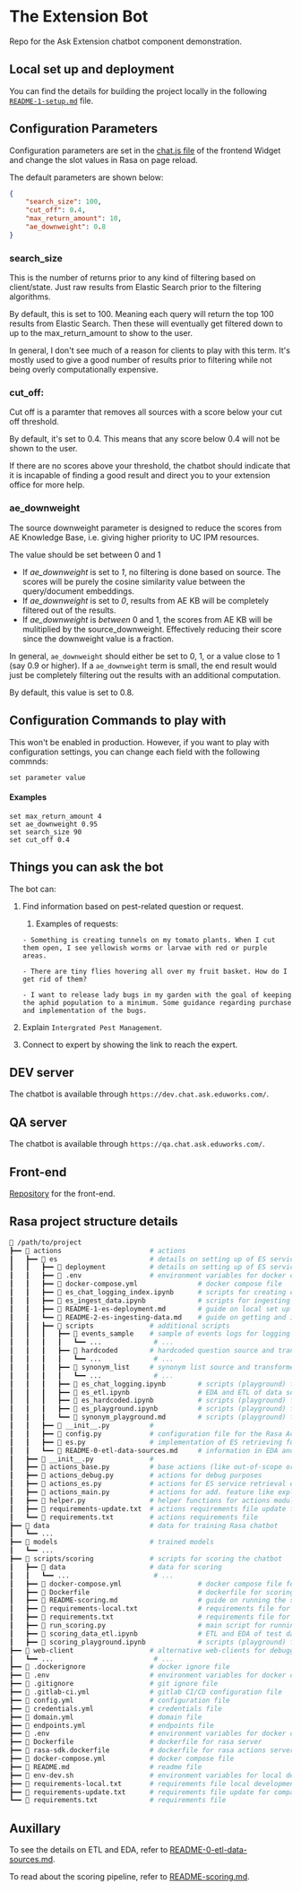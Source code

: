 # The Extension Bot

Repo for the Ask Extension chatbot component demonstration.

## Local set up and deployment

You can find the details for building the project locally in the following [`README-1-setup.md`](info/README-1-setup.md) file.


## Configuration Parameters
Configuration parameters are set in the [chat.js file](https://git.eduworks.us/ask-extension/askchatbot-widget/-/blob/prod/public/static/js/components/chat.js) of the frontend Widget and change the slot values in Rasa on page reload. 

The default parameters are shown below:
```json
{
    "search_size": 100,
    "cut_off": 0.4,
    "max_return_amount": 10,
    "ae_downweight": 0.8
}
```

### search_size
This is the number of returns prior to any kind of filtering based on client/state. Just raw results from Elastic Search prior to the filtering algorithms.

By default, this is set to 100. Meaning each query will return the top 100 results from Elastic Search. Then these will eventually get filtered down to up to the max_return_amount to show to the user.

In general, I don't see much of a reason for clients to play with this term. It's mostly used to give a good number of results prior to filtering while not being overly computationally expensive.

### cut_off: 
Cut off is a paramter that removes all sources with a score below your cut off threshold. 

By default, it's set to 0.4. This means that any score below 0.4 will not be shown to the user. 

If there are no scores above your threshold, the chatbot should indicate that it is incapable of finding a good result and direct you to your extension office for more help. 

### ae_downweight 
The source downweight parameter is designed to reduce the scores from AE Knowledge Base, i.e. giving higher priority to UC IPM resources.

The value should be set between 0 and 1
*  If  *ae_downweight* is set to *1*, no filtering is done based on source. The scores will be purely the cosine similarity value between the query/document embeddings.
* If *ae_downweight* is set to *0*, results from AE KB will be completely filtered out of the results.
* If *ae_downweight* is *between* 0 and 1, the scores from AE KB will be mulitiplied by the source_downweight. Effectively reducing their score since the downweight value is a fraction.

In general, `ae_downweight` should either be set to 0, 1, or a value close to 1 (say 0.9 or higher). If a `ae_downweight` term is small, the end result would just be completely filtering out the results with an additional computation. 

By default, this value is set to 0.8.

## Configuration Commands to play with 
This won't be enabled in production. However, if you want to play with configuration settings, you can change each field with the following commnds:
```
set parameter value
```
#### Examples
```
set max_return_amount 4
set ae_downweight 0.95
set search_size 90
set cut_off 0.4
```
## Things you can ask the bot

The bot can:

1. Find information based on pest-related question or request.
    1. Examples of requests:
    ```
    - Something is creating tunnels on my tomato plants. When I cut them open, I see yellowish worms or larvae with red or purple areas.
    ```

    ```
    - There are tiny flies hovering all over my fruit basket. How do I get rid of them?
    ```

    ```
    - I want to release lady bugs in my garden with the goal of keeping the aphid population to a minimum. Some guidance regarding purchase and implementation of the bugs.
    ```
2. Explain `Intergrated Pest Management`.
3. Connect to expert by showing the link to reach the expert.

## DEV server

The chatbot is available through `https://dev.chat.ask.eduworks.com/`.

## QA server

The chatbot is available through `https://qa.chat.ask.eduworks.com/`.

## Front-end

[Repository](https://git.eduworks.us/ask-extension/askchatbot-widget) for the front-end.

## Rasa project structure details

```bash
📂 /path/to/project
┣━━ 📂 actions                      # actions
┃   ┣━━ 📂 es                       # details on setting up of ES service
┃   ┃   ┣━━ 📂 deployment           # details on setting up of ES service
┃   ┃   ┣━━ 📄 .env                 # environment variables for docker compose
┃   ┃   ┣━━ 📄 docker-compose.yml               # docker compose file
┃   ┃   ┣━━ 🐍 es_chat_logging_index.ipynb      # scripts for creating chat logs index into ES
┃   ┃   ┣━━ 🐍 es_ingest_data.ipynb             # scripts for ingesting data into ES
┃   ┃   ┣━━ 📄 README-1-es-deployment.md        # guide on local set up of ES service
┃   ┃   ┗━━ 📄 README-2-es-ingesting-data.md    # guide on getting and ingesting data to ES service
┃   ┃   ┣━━ 📂 scripts              # additional scripts  
┃   ┃   ┃   ┣━━ 📂 events_sample    # sample of events logs for logging ETL
┃   ┃   ┃   ┃   ┗━━ ...             # ...
┃   ┃   ┃   ┣━━ 📂 hardcoded        # hardcoded question source and transformed files
┃   ┃   ┃   ┃   ┗━━ ...             # ...
┃   ┃   ┃   ┣━━ 📂 synonym_list     # synonym list source and transformed files
┃   ┃   ┃   ┃   ┗━━ ...             # ...
┃   ┃   ┃   ┣━━ 🐍 es_chat_logging.ipynb        # scripts (playground) for chat logging feature
┃   ┃   ┃   ┣━━ 🐍 es_etl.ipynb                 # EDA and ETL of data sources
┃   ┃   ┃   ┣━━ 🐍 es_hardcoded.ipynb           # scripts (playground) for hardcoded questions
┃   ┃   ┃   ┣━━ 🐍 es_playground.ipynb          # scripts (playground) for ES service calls
┃   ┃   ┃   ┗━━ 🐍 synonym_playground.md        # scripts (playground) for synonym replacement feature
┃   ┃   ┣━━ 🐍 __init__.py          #
┃   ┃   ┣━━ 🐍 config.py            # configuration file for the Rasa Actions service and ES
┃   ┃   ┣━━ 🐍 es.py                # implementation of ES retrieving functions for chatbot
┃   ┃   ┗━━ 📄 README-0-etl-data-sources.md     # information in EDA and ETL of the data sources
┃   ┣━━ 🐍 __init__.py              # 
┃   ┣━━ 🐍 actions_base.py          # base actions (like out-of-scope or greet)
┃   ┣━━ 🐍 actions_debug.py         # actions for debug purposes
┃   ┣━━ 🐍 actions_es.py            # actions for ES service retrieval of data
┃   ┣━━ 🐍 actions_main.py          # actions for add. feature like explain IPM or connect to expert
┃   ┣━━ 🐍 helper.py                # helper functions for actions module
┃   ┣━━ 📄 requirements-update.txt  # actions requirements file update for compatibility
┃   ┗━━ 📄 requirements.txt         # actions requirements file
┣━━ 📂 data                         # data for training Rasa chatbot
┃   ┗━━ ...
┣━━ 📂 models                       # trained models
┃   ┗━━ ...
┣━━ 📂 scripts/scoring              # scripts for scoring the chatbot
┃   ┣━━ 📂 data                     # data for scoring
┃   ┃   ┗━━ ...                     # ...
┃   ┣━━ 🐋 docker-compose.yml                   # docker compose file for automated scoring
┃   ┣━━ 🐋 Dockerfile                           # dockerfile for scoring
┃   ┣━━ 📄 README-scoring.md                    # guide on running the scoring script
┃   ┣━━ 📄 requirements-local.txt               # requirements file for local development
┃   ┣━━ 📄 requirements.txt                     # requirements file for scoring script
┃   ┣━━ 🐍 run_scoring.py                       # main script for running scoring
┃   ┣━━ 🐍 scoring_data_etl.ipynb               # ETL and EDA of test data for scoring
┃   ┣━━ 🐍 scoring_playground.ipynb             # scripts (playground) for scoring service
┣━━ 📂 web-client                   # alternative web-clients for debugging
┃   ┗━━ ...                         # ...
┣━━ 📄 .dockerignore                # docker ignore file
┣━━ 📄 .env                         # environment variables for docker compose file
┣━━ 📄 .gitignore                   # git ignore file
┣━━ 📄 .gitlab-ci.yml               # gitlab CI/CD configuration file
┣━━ 📄 config.yml                   # configuration file
┣━━ 📄 credentials.yml              # credentials file
┣━━ 📄 domain.yml                   # domain file
┣━━ 📄 endpoints.yml                # endpoints file
┣━━ 📄 .env                         # environment variables for docker compose
┣━━ 🐋 Dockerfile                   # dockerfile for rasa server
┣━━ 🐋 rasa-sdk.dockerfile          # dockerfile for rasa actions server
┣━━ 🐋 docker-compose.yml           # docker compose file
┣━━ 📄 README.md                    # readme file
┣━━ 📄 env-dev.sh                   # environment variables for local development
┣━━ 📄 requirements-local.txt       # requirements file local development (like jupyter)
┣━━ 📄 requirements-update.txt      # requirements file update for compatibility
┗━━ 📄 requirements.txt             # requirements file
```

## Auxillary

To see the details on ETL and EDA, refer to [README-0-etl-data-sources.md](actions/es/README-0-etl-data-sources.md).

To read about the scoring pipeline, refer to [README-scoring.md](scripts/scoring/README-scoring.md).